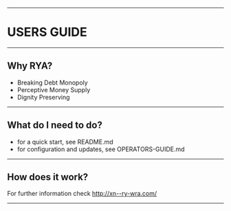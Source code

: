 ----
# USERS GUIDE #

----
## Why RYA? ##

  - Breaking Debt Monopoly
  - Perceptive Money Supply
  - Dignity Preserving

----
## What do I need to do? ##

  - for a quick start, see README.md
  - for configuration and updates, see OPERATORS-GUIDE.md

----
## How does it work? ##

 For further information check http://xn--ry-wra.com/


----